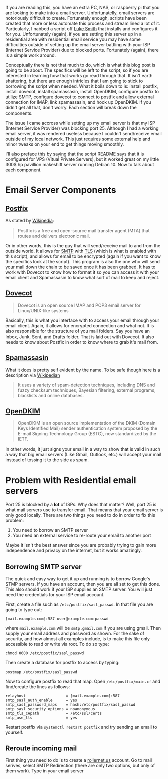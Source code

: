 If you are reading this, you have an extra PC, NAS, or raspberry pi that you are looking to make into a email server. Unfortunatelly, email servers are notoriously difficult to create. Fortunately enough, scripts have been created that more or less automate this process and stream lined a lot of it. Particularly, I nabbed a script off [Luke Smith](lukesmith.xyz) that installs and configures it for you. Unfortunately (again), if you are setting this server up in a residential area with residential email service you may have some difficulties outside of setting up the email server battling with your ISP (Internet Service Provider) due to blocked ports. Fortunately (again), there is a simple work around.

Conceptually there is not that much to do, which is what this blog post is going to be about. The specifics will be left to the script, so if you are interested in learning how that works go read through that. It isn't earth shattering, but there are enough intricies that I am going to stick to borrowing the script when needed. What it boils down to is: install postfix, install dovecot, install spamassasin, install OpenDKIM, configure postfix to utilize SMTP, configure dovecot to connect to postfix and allow external connection for IMAP, link spamassasin, and hook up OpenDKIM. If you didn't get all that, don't worry. Each section will break down the components.

The issue I came accross while setting up my email server is that my ISP (Internet Service Provider) was blocking port 25. Although I had a working email server, it was rendered useless because I couldn't send/receive email outside of my local network. This just requires some external help and minor tweaks on your end to get things moving smoothly. 

I'll also preface this by saying that the script README says that it is configured for VPS (Vitual Private Servers), but it worked great on my little 300$ hp pavillion makeshift server running Debian 10. Now to talk about each component.

# Email Server Components
## [Postfix](http://www.postfix.org/)
As stated by [Wikipedia](https://en.wikipedia.org/wiki/Postfix_(software)):

>Postfix is a free and open-source mail transfer agent (MTA) that routes and delivers electronic mail.

Or in other words, this is the guy that will send/receive mail to and from the outside world. It allows for [SMTP](https://en.wikipedia.org/wiki/Simple_Mail_Transfer_Protocol) with [TLS](https://en.wikipedia.org/wiki/Transport_Layer_Security) (which is what is enabled with this script), and allows for email to be encrypted (again if you want to know the specifics look at the script). This program is also the one who will send your mail down the chain to be saved once it has been grabbed. It has to work with Dovecot to know how to format it so you can access it with your email client and Spamassasin to know what sort of mail to keep and reject.

## [Dovecot](https://www.dovecot.org/)
> Dovecot is an open source IMAP and POP3 email server for Linux/UNIX-like systems

Basically, this is what you interface with to access your email through your email client. Again, it allows for encrypted connection and what not. It is also responsible for the structure of you mail folders. Say you have an Inbox, Junk, Sent, and Drafts folder. That is laid out with Dovecot. It also needs to know about Postfix in order to know where to grab it's mail from.

## [Spamassasin](https://spamassassin.apache.org/)
What it does is pretty self evident by the name. To be safe though here is a description via [Wikipedian](https://en.wikipedia.org/wiki/SpamAssassin)

> It uses a variety of spam-detection techniques, including DNS and fuzzy checksum techniques, Bayesian filtering, external programs, blacklists and online databases.

## [OpenDKIM](http://opendkim.org/)
> OpenDKIM is an open source implementation of the DKIM (Domain Keys Identified Mail) sender authentication system proposed by the E-mail Signing Technology Group (ESTG), now standardized by the IETF.

In other words, it just signs your email in a way to show that is valid in such a way that big email servers (Like Gmail, Outlook, etc.) will accept your mail instead of tossing it to the side as spam.

# Problem with Residential email servers
Port 25 is blocked by a **lot** of ISPs. Why does that matter? Well, port 25 is what mail servers use to transfer email. That means that your email server is only good locally. There are two things you need to do in order to fix this problem: 

1. You need to borrow an SMTP server
2. You need an external service to re-route your email to another port

Maybe it isn't the best answer since you are probably trying to gain more independence and privacy on the internet, but it works amazingly.

## Borrowing SMTP server
The quick and easy way to get it up and running is to borrow Google's STMP servers. If you have an account, then you are all set to get this done. This also should work if your ISP supplies an SMTP server. You will just need the credentials for your ISP email account.

First, create a file such as `/etc/postfix/sasl_passwd`. In that file you are going to type out:

```
[mail.example.com]:587 user@example.com:passwd
```

where `mail.example.com` will be `smtp.gmail.com` if you are using gmail. Then supply your email address and password as shown. For the sake of security, and how almost all examples include, is to make this file only accessible to read or write via root. To do so type:

```
chmod 0600 /etc/postfix/sasl_passwd
```

Then create a database for postfix to access by typing: 

```
postmap /etc/postfix/sasl_passwd
```

Now to configure postfix to read that map. Open `/etc/postfix/main.cf` and find/create the lines as follows:

```
relayhost                  = [mail.example.com]:587
smtp_sasl_auth_enable      = yes
smtp_sasl_password_maps    = hash:/etc/postfix/sasl_passwd
smtp_sasl_security_options = noanonymous
smtp_tls_CApath            = /etc/ssl/certs
smtp_use_tls               = yes
```

Restart postfix via `systemctl restart postfix` and try sending an email to yourself.

## Reroute incoming mail 
First thing you need to do is to create a [rollernet.us](rollernet.us) account. Go to mail serives, select SMTP Redirection (there are only two options, but only of them work). Type in your email server 

